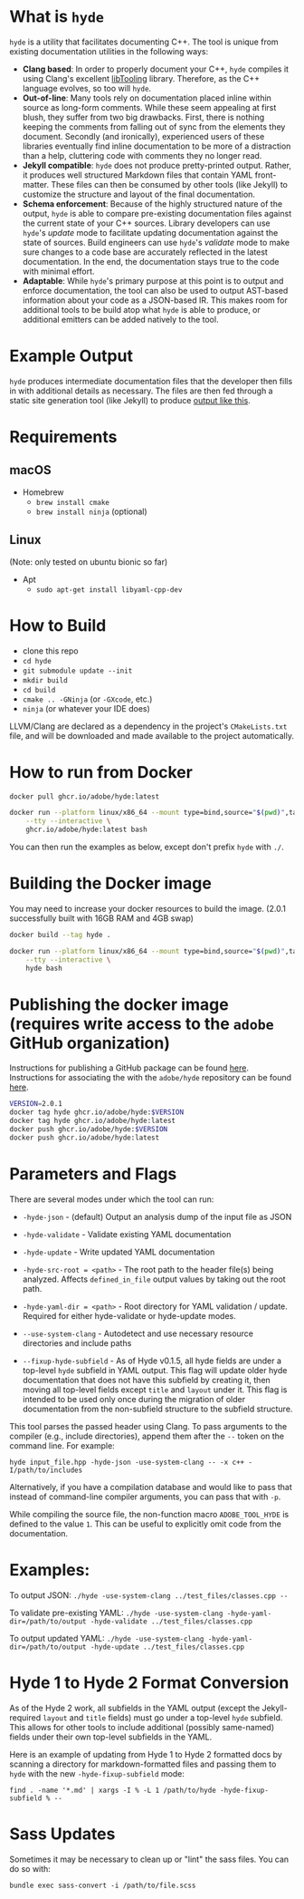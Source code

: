 # What is `hyde`

`hyde` is a utility that facilitates documenting C++. The tool is unique from existing documentation utilities in the following ways:

- **Clang based**: In order to properly document your C++, `hyde` compiles it using Clang's excellent [libTooling](https://clang.llvm.org/docs/LibTooling.html) library. Therefore, as the C++ language evolves, so too will `hyde`.
- **Out-of-line**: Many tools rely on documentation placed inline within source as long-form comments. While these seem appealing at first blush, they suffer from two big drawbacks. First, there is nothing keeping the comments from falling out of sync from the elements they document. Secondly (and ironically), experienced users of these libraries eventually find inline documentation to be more of a distraction than a help, cluttering code with comments they no longer read.
- **Jekyll compatible**: `hyde` does not produce pretty-printed output. Rather, it produces well structured Markdown files that contain YAML front-matter. These files can then be consumed by other tools (like Jekyll) to customize the structure and layout of the final documentation.
- **Schema enforcement**: Because of the highly structured nature of the output, `hyde` is able to compare pre-existing documentation files against the current state of your C++ sources. Library developers can use `hyde`'s _update_ mode to facilitate updating documentation against the state of sources. Build engineers can use `hyde`'s _validate_ mode to make sure changes to a code base are accurately reflected in the latest documentation. In the end, the documentation stays true to the code with minimal effort.
- **Adaptable**: While `hyde`'s primary purpose at this point is to output and enforce documentation, the tool can also be used to output AST-based information about your code as a JSON-based IR. This makes room for additional tools to be build atop what `hyde` is able to produce, or additional emitters can be added natively to the tool.

# Example Output

`hyde` produces intermediate documentation files that the developer then fills in with additional details as necessary. The files are then fed through a static site generation tool (like Jekyll) to produce [output like this](https://stlab.cc/includes/stlab/copy_on_write.hpp/copy_on_write3CT3E/).

# Requirements

## macOS

- Homebrew
    - `brew install cmake`
    - `brew install ninja` (optional)

## Linux

(Note: only tested on ubuntu bionic so far)

- Apt
    - `sudo apt-get install libyaml-cpp-dev`

# How to Build

- clone this repo
- `cd hyde`
- `git submodule update --init`
- `mkdir build`
- `cd build`
- `cmake .. -GNinja` (or `-GXcode`, etc.)
- `ninja` (or whatever your IDE does)

LLVM/Clang are declared as a dependency in the project's `CMakeLists.txt` file, and will be downloaded and made available to the project automatically.

# How to run from Docker

```sh
docker pull ghcr.io/adobe/hyde:latest

docker run --platform linux/x86_64 --mount type=bind,source="$(pwd)",target=/mnt/host \
    --tty --interactive \
    ghcr.io/adobe/hyde:latest bash
```

You can then run the examples as below, except don't prefix `hyde` with `./`.

# Building the Docker image

You may need to increase your docker resources to build the image. (2.0.1 successfully built with 16GB RAM and 4GB swap)

```sh
docker build --tag hyde .

docker run --platform linux/x86_64 --mount type=bind,source="$(pwd)",target=/mnt/host \
    --tty --interactive \
    hyde bash
```

# Publishing the docker image (requires write access to the `adobe` GitHub organization)

Instructions for publishing a GitHub package can be found [here](https://docs.github.com/en/packages/working-with-a-github-packages-registry/working-with-the-container-registry).
Instructions for associating the with the `adobe/hyde` repository can be found [here](https://docs.github.com/en/packages/learn-github-packages/connecting-a-repository-to-a-package#connecting-a-repository-to-a-container-image-using-the-command-line).

```sh
VERSION=2.0.1
docker tag hyde ghcr.io/adobe/hyde:$VERSION
docker tag hyde ghcr.io/adobe/hyde:latest
docker push ghcr.io/adobe/hyde:$VERSION
docker push ghcr.io/adobe/hyde:latest
```


# Parameters and Flags

There are several modes under which the tool can run:

- `-hyde-json` - (default) Output an analysis dump of the input file as JSON
- `-hyde-validate` - Validate existing YAML documentation
- `-hyde-update` - Write updated YAML documentation

- `-hyde-src-root = <path>` - The root path to the header file(s) being analyzed. Affects `defined_in_file` output values by taking out the root path.
- `-hyde-yaml-dir = <path>` - Root directory for YAML validation / update. Required for either hyde-validate or hyde-update modes.

- `--use-system-clang` - Autodetect and use necessary resource directories and include paths

- `--fixup-hyde-subfield` - As of Hyde v0.1.5, all hyde fields are under a top-level `hyde` subfield in YAML output. This flag will update older hyde documentation that does not have this subfield by creating it, then moving all top-level fields except `title` and `layout` under it. This flag is intended to be used only once during the migration of older documentation from the non-subfield structure to the subfield structure.

This tool parses the passed header using Clang. To pass arguments to the compiler (e.g., include directories), append them after the `--` token on the command line. For example:

    hyde input_file.hpp -hyde-json -use-system-clang -- -x c++ -I/path/to/includes

Alternatively, if you have a compilation database and would like to pass that instead of command-line compiler arguments, you can pass that with `-p`.

While compiling the source file, the non-function macro `ADOBE_TOOL_HYDE` is defined to the value `1`. This can be useful to explicitly omit code from the documentation.

# Examples:

To output JSON:
```./hyde -use-system-clang ../test_files/classes.cpp --```

To validate pre-existing YAML:
```./hyde -use-system-clang -hyde-yaml-dir=/path/to/output -hyde-validate ../test_files/classes.cpp```

To output updated YAML:
```./hyde -use-system-clang -hyde-yaml-dir=/path/to/output -hyde-update ../test_files/classes.cpp```

# Hyde 1 to Hyde 2 Format Conversion

As of the Hyde 2 work, all subfields in the YAML output (except the Jekyll-required `layout` and `title` fields) must go under a top-level `hyde` subfield. This allows for other tools to include additional (possibly same-named) fields under their own top-level subfields in the YAML.

Here is an example of updating from Hyde 1 to Hyde 2 formatted docs by scanning a directory for markdown-formatted files and passing them to `hyde` with the new `-hyde-fixup-subfield` mode:

    find . -name '*.md' | xargs -I % -L 1 /path/to/hyde -hyde-fixup-subfield % --

# Sass Updates

Sometimes it may be necessary to clean up or "lint" the sass files. You can do so with:

    bundle exec sass-convert -i /path/to/file.scss
